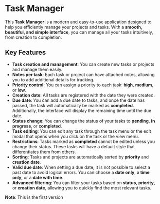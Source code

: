# Task Manager

This **Task Manager** is a modern and easy-to-use application designed to help you efficiently manage your projects and tasks. With a **smooth, beautiful, and simple interface**, you can manage all your tasks intuitively, from creation to completion.

## Key Features

- **Task creation and management**: You can create new tasks or projects and manage them easily.
- **Notes per task**: Each task or project can have attached notes, allowing you to add additional details for tracking.
- **Priority control**: You can assign a priority to each task: **high**, **medium**, or **low**.
- **Creation date**: All tasks are registered with the date they were created.
- **Due date**: You can add a due date to tasks, and once the date has passed, the task will automatically be marked as **completed**. Additionally, the interface will display the remaining time until the due date.
- **Status change**: You can change the status of your tasks to **pending**, **in progress**, or **completed**.
- **Task editing**: You can edit any task through the task menu or the edit modal that opens when you click on the task or the view menu.
- **Restrictions**: Tasks marked as **completed** cannot be edited unless you change their status. These tasks will have a default style that differentiates them from others.
- **Sorting**: Tasks and projects are automatically sorted by **priority** and **creation date**.
- **Valid due date**: When setting a due date, it is not possible to select a past date to avoid logical errors. You can choose a **date only**, a **time only**, or a **date with time**.
- **Advanced filtering**: You can filter your tasks based on **status**, **priority**, or **creation date**, allowing you to quickly find the most relevant tasks.

**Note**: This is the first version